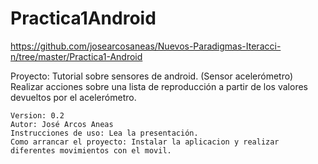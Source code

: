 Practica1Android
================
https://github.com/josearcosaneas/Nuevos-Paradigmas-Iteracci-n/tree/master/Practica1-Android

Proyecto: Tutorial sobre sensores de android. (Sensor acelerómetro)
	Realizar acciones sobre una lista de reproducción a partir de los valores devueltos por el acelerómetro.
	
	Version: 0.2
	Autor: José Arcos Aneas
	Instrucciones de uso: Lea la presentación.
	Como arrancar el proyecto: Instalar la aplicacion y realizar diferentes movimientos con el movil.
